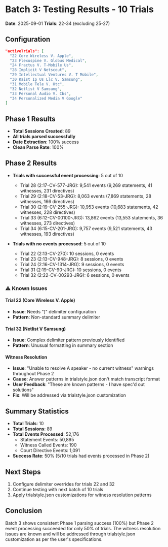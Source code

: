 # Batch 3: Testing Results - 10 Trials
**Date**: 2025-09-01
**Trials**: 22-34 (excluding 25-27)

## Configuration
```json
"activeTrials": [
  "22 Core Wireless V. Apple",
  "23 Flexuspine V. Globus Medical",
  "24 Fractus V. T-Mobile Us",
  "28 Implicit V Netscout",
  "29 Intellectual Ventures V. T Mobile",
  "30 Kaist Ip Us Llc V. Samsung",
  "31 Mobile Tele V. Htc",
  "32 Netlist V Samsung",
  "33 Personal Audio V. Cbs",
  "34 Personalized Media V Google"
]
```

## Phase 1 Results
- **Total Sessions Created**: 89
- **All trials parsed successfully**
- **Date Extraction**: 100% success
- **Clean Parse Rate**: 100%

## Phase 2 Results  
- **Trials with successful event processing**: 5 out of 10
  - Trial 28 (2:17-CV-577-JRG): 9,541 events (9,269 statements, 41 witnesses, 231 directives)
  - Trial 29 (2:18-CV-53-JRG): 8,063 events (7,869 statements, 28 witnesses, 166 directives)
  - Trial 30 (2:19-CV-255-JRG): 10,953 events (10,683 statements, 42 witnesses, 228 directives)
  - Trial 33 (6:12-CV-00100-JRG): 13,862 events (13,553 statements, 36 witnesses, 273 directives)
  - Trial 34 (6:15-CV-201-JRG): 9,757 events (9,521 statements, 43 witnesses, 193 directives)

- **Trials with no events processed**: 5 out of 10
  - Trial 22 (2:13-CV-270): 10 sessions, 0 events
  - Trial 23 (2:13-CV-948-JRG): 8 sessions, 0 events
  - Trial 24 (2:16-CV-1314-JRG): 9 sessions, 0 events
  - Trial 31 (2:19-CV-90-JRG): 10 sessions, 0 events
  - Trial 32 (2:22-CV-00293-JRG): 6 sessions, 0 events

### ⚠️ Known Issues

#### Trial 22 (Core Wireless V. Apple)
- **Issue**: Needs ")" delimiter configuration
- **Pattern**: Non-standard summary delimiter

#### Trial 32 (Netlist V Samsung)
- **Issue**: Complex delimiter pattern previously identified
- **Pattern**: Unusual formatting in summary section

#### Witness Resolution
- **Issue**: "Unable to resolve A speaker - no current witness" warnings throughout Phase 2
- **Cause**: Answer patterns in trialstyle.json don't match transcript format
- **User Feedback**: "These are known patterns - I have spec'd out solutions"
- **Fix**: Will be addressed via trialstyle.json customization

## Summary Statistics
- **Total Trials**: 10
- **Total Sessions**: 89
- **Total Events Processed**: 52,176
  - Statement Events: 50,895
  - Witness Called Events: 190
  - Court Directive Events: 1,091
- **Success Rate**: 50% (5/10 trials had events processed in Phase 2)

## Next Steps
1. Configure delimiter overrides for trials 22 and 32
2. Continue testing with next batch of 10 trials
3. Apply trialstyle.json customizations for witness resolution patterns

## Conclusion
Batch 3 shows consistent Phase 1 parsing success (100%) but Phase 2 event processing succeeded for only 50% of trials. The witness resolution issues are known and will be addressed through trialstyle.json customization as per the user's specifications.